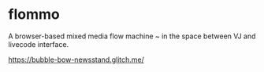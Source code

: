 # flommo

A browser-based mixed media flow machine ~ in the space between VJ and livecode interface.

https://bubble-bow-newsstand.glitch.me/
